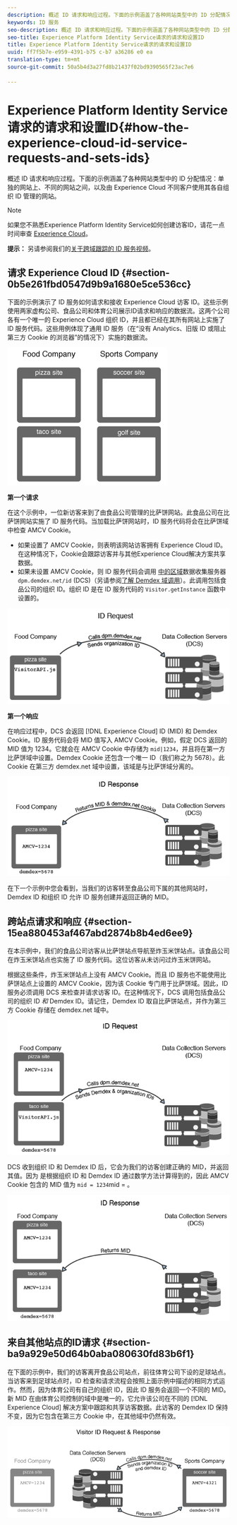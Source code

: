 ```yaml
---
description: 概述 ID 请求和响应过程。下面的示例涵盖了各种网站类型中的 ID 分配情况：单独的网站上、不同的网站之间，以及由 Experience Cloud 不同客户使用其各自组织 ID 管理的网站。
keywords: ID 服务
seo-description: 概述 ID 请求和响应过程。下面的示例涵盖了各种网站类型中的 ID 分配情况：单独的网站上、不同的网站之间，以及由 Experience Cloud 不同客户使用其各自组织 ID 管理的网站。
seo-title: Experience Platform Identity Service请求的请求和设置ID
title: Experience Platform Identity Service请求的请求和设置ID
uuid: ff7f5b7e-e959-4391-b75 c-b7 a36286 e0 ea
translation-type: tm+mt
source-git-commit: 50a5b4d3a27fd8b21437f02bd9390565f23ac7e6

---
```



# Experience Platform Identity Service请求的请求和设置ID{#how-the-experience-cloud-id-service-requests-and-sets-ids}

概述 ID 请求和响应过程。下面的示例涵盖了各种网站类型中的 ID 分配情况：单独的网站上、不同的网站之间，以及由 Experience Cloud 不同客户使用其各自组织 ID 管理的网站。

>[!NOTE]
>
>如果您不熟悉Experience Platform Identity Service如何创建访客ID，请花一点时间审查 [Experience Cloud](../introduction/cookies.md)。

**提示：** 另请参阅我们的[关于跨域跟踪的 ID 服务视频](https://helpx.adobe.com/marketing-cloud-core/kb/MCID/CrossDomain.html)。

## 请求 Experience Cloud ID {#section-0b5e261fbd0547d9b9a1680e5ce536cc}

下面的示例演示了 ID 服务如何请求和接收 Experience Cloud 访客 ID。这些示例使用两家虚构公司、食品公司和体育公司展示ID请求和响应的数据流。这两个公司各有一个唯一的 Experience Cloud 组织 ID，并且都已经在其所有网站上实施了 ID 服务代码。这些用例体现了通用 ID 服务（在“没有 Analytics、旧版 ID 或阻止第三方 Cookie 的浏览器”的情况下）实施的数据流。

![](assets/sample_sites.png)

**第一个请求**

在这个示例中，一位新访客来到了由食品公司管理的比萨饼网站。此食品公司在比萨饼网站实施了 ID 服务代码。当加载比萨饼网站时，ID 服务代码将会在比萨饼域中检查 AMCV Cookie。

* 如果设置了 AMCV Cookie，则表明该网站访客拥有 Experience Cloud ID。在这种情况下，Cookie会跟踪访客并与其他Experience Cloud解决方案共享数据。
* 如果未设置 AMCV Cookie，则 ID 服务代码会调用 [ 中的区域](https://marketing.adobe.com/resources/help/en_US/aam/?f=c_compcollect.html)数据收集服务器`dpm.demdex.net/id` (DCS)（另请参阅[了解 Demdex 域调用](https://marketing.adobe.com/resources/help/en_US/aam/demdex-calls.html)）。此调用包括食品公司的组织 ID。组织 ID 是在 ID 服务代码的 `Visitor.getInstance` 函数中设置的。

![](assets/request1.png)

**第一个响应**

在响应过程中，DCS 会返回 [!DNL Experience Cloud] ID (MID) 和 Demdex Cookie。ID 服务代码会将 MID 值写入 AMCV Cookie。例如，假定 DCS 返回的 MID 值为 1234。它就会在 AMCV Cookie 中存储为 `mid|1234`，并且将在第一方比萨饼域中设置。Demdex Cookie 还包含一个唯一 ID（我们称之为 5678）。此 Cookie 在第三方 demdex.net 域中设置，该域是与比萨饼域分离的。

![](assets/response1.png)

在下一个示例中您会看到，当我们的访客转至食品公司下属的其他网站时，Demdex ID 和组织 ID 允许 ID 服务创建并返回正确的 MID。

## 跨站点请求和响应 {#section-15ea880453af467abd2874b8b4ed6ee9}

在本示例中，我们的食品公司访客从比萨饼站点导航至炸玉米饼站点。该食品公司在炸玉米饼站点也实施了 ID 服务代码。这位访客从未访问过炸玉米饼网站。

根据这些条件，炸玉米饼站点上没有 AMCV Cookie。而且 ID 服务也不能使用比萨饼站点上设置的 AMCV Cookie，因为该 Cookie 专门用于比萨饼域。因此，ID 服务必须调用 DCS 来检查并请求访客 ID。在这种情况下，DCS 调用包括食品公司的组织 ID *和* Demdex ID。请记住，Demdex ID 取自比萨饼站点，并作为第三方 Cookie 存储在 demdex.net 域中。

![](assets/request2.png)

DCS 收到组织 ID 和 Demdex ID 后，它会为我们的访客创建正确的 MID，并返回其值。因为 是根据组织 ID 和 Demdex ID 通过数学方法计算得到的，因此 AMCV Cookie 包含的 MID 值为 `mid = 1234`mid = 。

![](assets/response2.png)

## 来自其他站点的ID请求 {#section-ba9a929e50d64b0aba080630fd83b6f1}

在下面的示例中，我们的访客离开食品公司站点，前往体育公司下设的足球站点。当访客来到足球站点时，ID 检查和请求流程会按照上面示例中描述的相同方式运作。然而，因为体育公司有自己的组织 ID，因此 ID 服务会返回一个不同的 MID。新 MID 在由体育公司控制的域中是唯一的，它允许该公司在不同的 [!DNL Experience Cloud] 解决方案中跟踪和共享访客数据。此访客的 Demdex ID 保持不变，因为它包含在第三方 Cookie 中，在其他域中仍然有效。

![](assets/req_resp.png)

